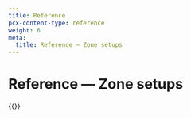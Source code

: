 ```yaml
---
title: Reference
pcx-content-type: reference
weight: 6
meta:
  title: Reference — Zone setups
---
```


# Reference — Zone setups

{{<directory-listing>}}
